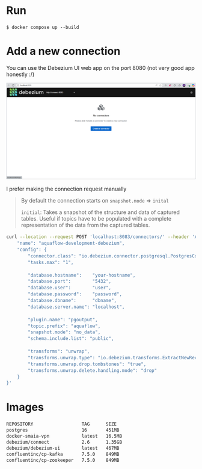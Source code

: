 # Run

```
$ docker compose up --build
```

# Add a new connection
You can use the Debezium UI web app on the port 8080 (not very good app honestly :/)

![debezium-ui](readme-files/debezium_ui.png)

I prefer making the connection request manually

>By default the connection starts on `snapshot.mode` => `inital`
>
> `initial`: Takes a snapshot of the structure and data of captured tables. Useful if topics have to be populated with a complete representation of the data from the captured tables.



```bash
curl --location --request POST 'localhost:8083/connectors/' --header 'Accept: application/json' --header 'Content-Type: application/json' --data-raw '{
    "name": "aquaflow-development-debezium",
    "config": {
        "connector.class": "io.debezium.connector.postgresql.PostgresConnector",
        "tasks.max": "1",

        "database.hostname":    "your-hostname",
        "database.port":        "5432",
        "database.user":        "user",                
        "database.password":    "password",
        "database.dbname":      "dbname",
        "database.server.name": "localhost",            

        "plugin.name": "pgoutput",
        "topic.prefix": "aquaflow",
        "snapshot.mode": "no_data",
        "schema.include.list": "public",

        "transforms": "unwrap",
        "transforms.unwrap.type": "io.debezium.transforms.ExtractNewRecordState",
        "transforms.unwrap.drop.tombstones": "true",
        "transforms.unwrap.delete.handling.mode": "drop"
    }
}'


```

# Images

```
REPOSITORY                  TAG      SIZE
postgres                    16       451MB
docker-smaia-vpn            latest   16.5MB
debezium/connect            2.6      1.35GB
debezium/debezium-ui        latest   467MB
confluentinc/cp-kafka       7.5.0    849MB
confluentinc/cp-zookeeper   7.5.0    849MB
```
